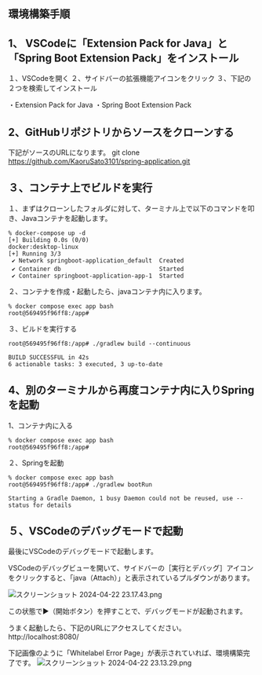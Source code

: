 環境構築手順
--------------------------
1、 VSCodeに「Extension Pack for Java」と「Spring Boot Extension Pack」をインストール
--------------------------

 １、VSCodeを開く
 ２、サイドバーの拡張機能アイコンをクリック
 ３、下記の２つを検索してインストール

・Extension Pack for Java
・Spring Boot Extension Pack

2、GitHubリポジトリからソースをクローンする
--------------------------
下記がソースのURLになります。
git clone https://github.com/KaoruSato3101/spring-application.git

３、コンテナ上でビルドを実行
--------------------------

１、まずはクローンしたフォルダに対して、ターミナル上で以下のコマンドを叩き、Javaコンテナを起動します。
```
% docker-compose up -d
[+] Building 0.0s (0/0)                                                                                                                                        docker:desktop-linux
[+] Running 3/3
 ✔ Network springboot-application_default  Created
 ✔ Container db                            Started　
 ✔ Container springboot-application-app-1  Started   
```

２、コンテナを作成・起動したら、javaコンテナ内に入ります。
```
% docker compose exec app bash             
root@569495f96ff8:/app# 
```
３、ビルドを実行する
```
root@569495f96ff8:/app# ./gradlew build --continuous

BUILD SUCCESSFUL in 42s
6 actionable tasks: 3 executed, 3 up-to-date
```

4、別のターミナルから再度コンテナ内に入りSpringを起動
--------------------------
1、コンテナ内に入る
```
% docker compose exec app bash             
root@569495f96ff8:/app# 
```

２、Springを起動
```
% docker compose exec app bash                       
root@569495f96ff8:/app# ./gradlew bootRun

Starting a Gradle Daemon, 1 busy Daemon could not be reused, use --status for details
```

５、VSCodeのデバッグモードで起動
--------------------------
最後にVSCodeのデバッグモードで起動します。

VSCodeのデバッグビューを開いて、サイドバーの［実行とデバッグ］アイコンをクリックすると、「java（Attach）」と表示されているプルダウンがあります。

![スクリーンショット 2024-04-22 23.17.43.png](https://qiita-image-store.s3.ap-northeast-1.amazonaws.com/0/3744277/7b7d9cc9-9cf6-294f-d87f-2768b143b445.png)


この状態で▶️（開始ボタン）を押すことで、デバッグモードが起動されます。

うまく起動したら、下記のURLにアクセスしてください。
http://localhost:8080/

下記画像のように「Whitelabel Error Page」が表示されていれば、環境構築完了です。
![スクリーンショット 2024-04-22 23.13.29.png](https://qiita-image-store.s3.ap-northeast-1.amazonaws.com/0/3744277/29986c70-eaf3-31b1-6b4d-6ae98390f38f.png)
